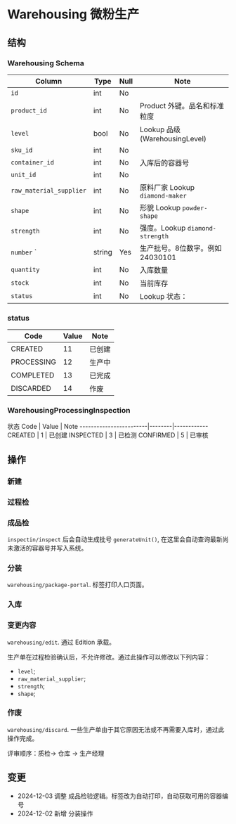 # Warehousing 微粉生产

结构
---------------------------------------------------------------------

### Warehousing Schema
Column                              | Type      | Null | Note
------------------------------------|-----------|------|-------
`id`                                | int       | No   | 
`product_id`                        | int       | No   | Product 外键。品名和标准粒度
`level`                             | bool      | No   | Lookup 品级 (WarehousingLevel)
`sku_id`                            | int       | No   | 
`container_id`                      | int       | No   | 入库后的容器号
`unit_id`                           | int       | No   | 
`raw_material_supplier`             | int       | No   | 原料厂家 Lookup `diamond-maker`
`shape`                             | int       | No   | 形貌 Lookup `powder-shape`
`strength`                          | int       | No   | 强度。Lookup `diamond-strength`
`number`      `                     | string    | Yes  | 生产批号。8位数字。例如 24030101
`quantity`                          | int       | No   | 入库数量
`stock`                             | int       | No   | 当前库存
`status`                            | int       | No   | Lookup 状态：

### status
Code                    | Value  | Note
------------------------|--------|------------
CREATED                 |   11   | 已创建
PROCESSING              |   12   | 生产中
COMPLETED               |   13   | 已完成
DISCARDED               |   14   | 作废

### WarehousingProcessingInspection

状态
Code                    | Value  | Note
------------------------|--------|------------
CREATED                 |   1    | 已创建
INSPECTED               |   3    | 已检测
CONFIRMED               |   5    | 已审核

操作
---------------------------------------------------------------------

### 新建
### 过程检
### 成品检
`inspectin/inspect` 后会自动生成批号 `generateUnit()`, 在这里会自动查询最新尚未激活的容器号并写入系统。
### 分装
`warehousing/package-portal`. 标签打印人口页面。
### 入库
### 变更内容

`warehousing/edit`. 通过 Edition 承载。

生产单在过程检验确认后，不允许修改。通过此操作可以修改以下列内容：

- `level`;
- `raw_material_supplier`;
- `strength`;
- `shape`;
### 作废
`warehousing/discard`. 一些生产单由于其它原因无法或不再需要入库时，通过此操作完成。

评审顺序：质检→ 仓库 → 生产经理

变更
--------------------------------------------------------------------------
- 2024-12-03 调整 成品检验逻辑。标签改为自动打印，自动获取可用的容器编号
- 2024-12-02 新增 分装操作
